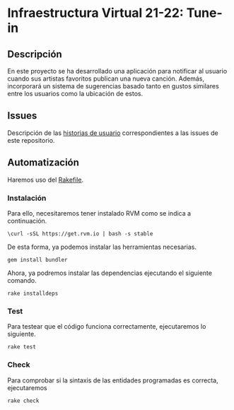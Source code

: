 # Infraestructura Virtual 21-22: Tune-in

## Descripción

En este proyecto se ha desarrollado una aplicación para notificar 
al usuario cuando sus artistas favoritos publican una nueva canción.
Además, incorporará un sistema de sugerencias basado tanto en gustos similares entre los usuarios como la ubicación de estos.

## Issues

Descripción de las [historias de usuario](https://github.com/paula1999/Tune-in/blob/main/docs/historias_de_usuario.md) correspondientes a las issues de este repositorio.

## Automatización

Haremos uso del [Rakefile](https://github.com/paula1999/Tune-in/blob/main/Rakefile). 

### Instalación

Para ello, necesitaremos tener instalado RVM como se indica a continuación.

```
\curl -sSL https://get.rvm.io | bash -s stable
```

De esta forma, ya podemos instalar las herramientas necesarias.


```
gem install bundler
```


Ahora, ya podremos instalar las dependencias ejecutando el siguiente comando.

```
rake installdeps
```

### Test

Para testear que el código funciona correctamente, ejecutaremos lo siguiente.

```
rake test
```

### Check

Para comprobar si la sintaxis de las entidades programadas es correcta, ejecutaremos

```
rake check
```